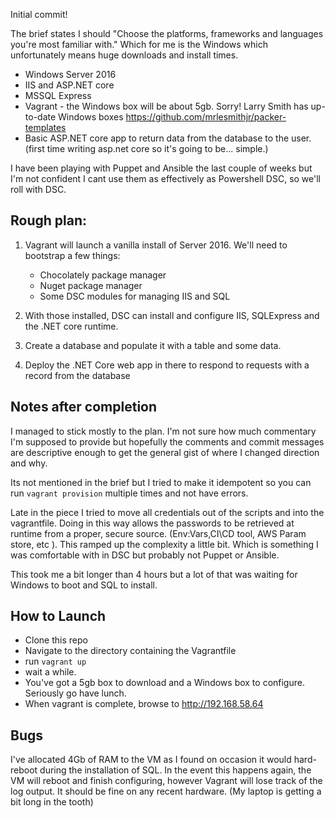 Initial commit!

The brief states I should "Choose the platforms, frameworks and languages you're most familiar with." Which for me is the Windows which unfortunately means huge downloads and install times.


- Windows Server 2016
- IIS and ASP.NET core
- MSSQL Express
- Vagrant - the Windows box will be about 5gb. Sorry! Larry Smith has up-to-date Windows boxes https://github.com/mrlesmithjr/packer-templates
- Basic ASP.NET core app to return data from the database to the user. (first time writing asp.net core so it's going to be... simple.)

I have been playing with Puppet and Ansible the last couple of weeks but I'm not confident I cant use them as effectively as Powershell DSC, so we'll roll with DSC. 

## Rough plan:

1. Vagrant will launch a vanilla install of Server 2016. We'll need to bootstrap a few things:
    - Chocolately package manager
    - Nuget package manager
    - Some DSC modules for managing IIS and SQL 

2. With those installed, DSC can install and configure IIS, SQLExpress and the .NET core runtime. 


3. Create a database and populate it with a table and some data. 


4. Deploy the .NET Core web app in there to respond to requests with a record from the  database




## Notes after completion

I managed to stick mostly to the plan. I'm not sure how much commentary I'm supposed to provide but hopefully the comments and commit messages are descriptive enough to get the general gist of where I changed direction and why.

Its not mentioned in the brief but I tried to make it idempotent so you can run `vagrant provision` multiple times and not have errors.


Late in the piece I tried to move all credentials out of the scripts and into the vagrantfile. Doing in this way allows the passwords to be retrieved at runtime from a proper, secure source. (Env:Vars,CI\CD tool, AWS Param store, etc ).  This ramped up the complexity a little bit. Which is something I was comfortable with in DSC but probably not Puppet or Ansible. 

This took me a bit longer than 4 hours but a lot of that was waiting for Windows to boot and SQL to install. 


## How to Launch

- Clone this repo
- Navigate to the directory containing the Vagrantfile
- run `vagrant up`
- wait a while. 
- You've got a 5gb box to download and a Windows box to configure. Seriously go have lunch.
- When vagrant is complete, browse to http://192.168.58.64 



## Bugs

I've allocated 4Gb of RAM to the VM as I found on occasion it would hard-reboot during the installation of SQL. In the event this happens again, the VM will reboot and finish configuring, however Vagrant will lose track of the log output. It should be fine on any recent hardware.  (My laptop is getting a bit long in the tooth)
